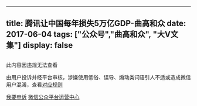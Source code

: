 
---
title:   腾讯让中国每年损失5万亿GDP-曲高和众
date: 2017-06-04
tags: ["公众号","曲高和众", "大V文集"]
display: false
---


## 
此内容因违规无法查看

由用户投诉并经平台审核，涉嫌使用低俗、误导、煽动类词语引人不适或造成微信用户混淆，查看[对应规则](http://mp.weixin.qq.com/mp/opshowpage?action=oplaw&amp;id=36&amp;t=operation/faq_index#wechat_redirect)


[我要申诉](http://mp.weixin.qq.com/s?__biz=MjM5NDAwMTA2MA==&mid=224557261&idx=1&sn=567225495aa2663d2e693f9f53b16c16#wechat_redirect)
[微信公众平台运营中心](http://mp.weixin.qq.com/mp/opshowpage?action=main#wechat_redirect)

